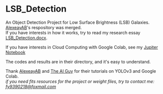 # LSB_Detection
An Object Detection Project for Low Surface Brightness (LSB) Galaxies. [AlexeayAB](https://github.com//darknet#how-to-train-to-detect-your-custom-objects)'s respository was merged. <br/>
If you have interests in how it works, try to read my research essay [LSB_Detection.docx](https://github.com/wannaAC/LSB_Detetion/blob/master/LSB_detection.docx).<br/>

If you have interests in Cloud Computing with Google Colab, see my [Jupiter Notebook](https://github.com/wannaAC/LSB_Detetion/blob/master/codes/YOLOv3_Colab.ipynb)<br/>

The codes and results are in their directory, and it's easy to understand.<br/>


Thank [AlexeayAB](https://github.com/AlexeyAB/darknet#how-to-train-to-detect-your-custom-objects) and [The AI Guy](https://www.youtube.com/watch?v=10joRJt39Ns&t=371s) for their tutorials on YOLOv3 and Google Colab.<br/>
*if you need fits resources for the project or weight files, try to contact me: fy9390218@foxmail.com*
